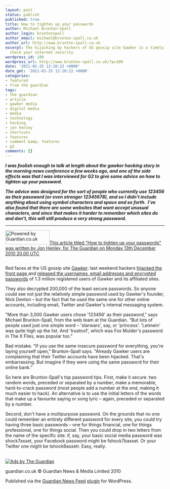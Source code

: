 ```yaml
---
layout: post
status: publish
published: true
title: How to tighten up your passwords
author: Michael Brunton-Spall
author_login: bruntonspall
author_email: michael@brunton-spall.co.uk
author_url: http://www.brunton-spall.co.uk
excerpt: The hijacking by hackers of US gossip site Gawker is a timely reminder to
  check your internet security
wordpress_id: 109
wordpress_url: http://www.brunton-spall.co.uk/?p=109
date: '2011-01-25 12:10:22 +0000'
date_gmt: '2011-01-25 12:10:22 +0000'
categories:
- featured
- from the guardian
tags:
- the guardian
- article
- gawker media
- digital media
- media
- technology
- hacking
- jon henley
- shortcuts
- features
- comment &amp; features
- g2
comments: []
---
```

<p><strong><em>I was foolish enough to talk at length about the gawker hacking story in the morning news conference a few weeks ago, and one of the side effects was that I was interviewed for G2 to give some advice on how to tighten up your password.</em></strong></p>
<p><strong><em>The advice was designed for the sort of people who currently use 123456 as their password (or even stronger 12345678), and so I didn't include anything about using symbol characters and space and so forth.  I've also found that there are some websites that wont accept unusual characters, and since that makes it harder to remember which sites do and don't, this will still produce a very strong password.</em></strong></p>
<hr /><!-- GUARDIAN WATERMARK -->
<p><a href="http://www.theguardian.com/media/2010/dec/13/how-to-tighten-up-passwords"><img class="alignright" src="http://image.guardian.co.uk/sys-images/Guardian/Pix/pictures/2010/03/01/poweredbyguardianBLACK.png" alt="Powered by Guardian.co.uk" width="140" height="45" />This article titled "How to tighten up your passwords" was written by Jon Henley, for The Guardian on Monday 13th December 2010 20.00 UTC</a></p>
<p><img src="http://hits.theguardian.com/b/ss/guardiangu-api/1/H.20.3/98867?ns=guardian&amp;pageName=How+to+tighten+up+your+passwords+Article+1493744&amp;ch=Media&amp;c2=67197&amp;c4=Gawker+Media%2CDigital+media%2CMedia%2CTechnology%2CHacking+%28Technology%29&amp;c3=The+Guardian&amp;c6=Jon+Henley&amp;c7=10-Dec-13&amp;c8=1493744&amp;c9=Article" width="1" height="1" />
<!--more-->
<p>Red faces at the US gossip site <a href="http://gawker.com/" title="Gawker">Gawker</a>: last weekend hackers <a href="http://www.guardian.co.uk/technology/blog/2010/dec/13/gawker-hacked-password-change" title="hijacked the front page ">hijacked the front page </a>and <a href="http://thenextweb.com/media/2010/12/13/gawker-hackers-release-file-with-ftp-author-reader-usernamespasswords/" title="release the usernames, email addresses and encrypted passwords">released the usernames, email addresses and encrypted passwords</a> of 1.3 million registered users of Gawker and its affiliated sites.</p>
<p>They also decrypted 200,000 of the least secure passwords. So anyone could see not just the relatively simple password used by Gawker's founder, Nick Denton – but the fact that he used the same one for other online accounts, including email, Twitter and Gawker's internal messaging system.</p>
<p>"More than 3,000 Gawker users chose '123456' as their password," says Michael  Brunton-Spall, from the web team at the Guardian. "But lots of people used just one simple word – 'starwars', say, or 'princess'. 'Letmein' was quite high up the list. And 'trustno1', which was Fox Mulder's  password in The X Files, was popular too."</p>
<p>Bad mistake. "If you use the same insecure password for everything, you're laying yourself open," Brunton-Spall says. "Already Gawker users are complaining that their Twitter accounts have been hijacked. That's embarrassing. But imagine if they were using the same password for their online bank."</p>
<p>So here are Brunton-Spall's top password tips. First, make it secure: two random words, preceded or separated by a number, make a memorable, hard-to-crack password (most people add a number at the <em>end</em>, making it much easier to hack). An alternative is to use the initial letters of the words that make up a favourite saying or song lyric – again, preceded or separated by a number.</p>
<p>Second, don't have a multipurpose password. On the grounds that no one could remember an entirely different password for every site, you could try having three basic passwords – one for things financial, one for things professional, one for things social. Then you could drop in two letters from the name of the specific site: if, say, your basic social media password was shock7asset, your Facebook password might be fshock7basset. Or your Twitter one might be tshock6assetr. Easy, really.</p>
<div class="gu_advert">
<p>          <a href="http://oas.theguardian.com/RealMedia/ads/click_nx.ads/guardianapis.com/media/oas.html/@Bottom" rel="nofollow"><br />
              <img src="http://oas.theguardian.com/RealMedia/ads/adstream_nx.ads/guardianapis.com/media/oas.html/@Bottom" alt="Ads by The Guardian" /><br />
          </a></p></div>
<p><!-- Guardian Watermark: internal-code/content/369712002|2014-03-17T22:52:01Z|be6d559ef81d384237e1e8710d94cba6a9f9f14f -->
<p>guardian.co.uk &#169; Guardian News &amp; Media Limited 2010</p>
<p>Published via the <a href="http://www.guardian.co.uk/open-platform/news-feed-wordpress-plugin" target="_blank" title="Guardian plugin page">Guardian News Feed</a> <a href="http://wordpress.org/extend/plugins/the-guardian-news-feed/" target="_blank" title="Wordress plugin page">plugin</a> for WordPress.</p>
<p><!-- END GUARDIAN WATERMARK --></p>
